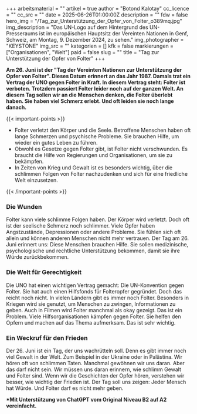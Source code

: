 +++
arbeitsmaterial = ""
artikel = true
author = "Botond Kalotay"
cc_licence = ""
cc_src = ""
date = 2025-06-26T01:00:00Z
description = ""
fdw = false
hero_img = "/Tag_zur_Unterstützung_der_Opfer_von_Folter_o389mq.jpg"
img_description = "Das UN-Logo auf dem Hintergrund des UN-Presseraums ist im europäischen Hauptsitz der Vereinten Nationen in Genf, Schweiz, am Montag, 9. Dezember 2024, zu sehen."
img_photographer = "KEYSTONE"
img_src = ""
kategorien = []
kfk = false
markierungen = ["Organisationen", "Welt"]
paid = false
slug = ""
title = "Tag zur Unterstützung der Opfer von Folter"
+++

**Am 26. Juni ist der "Tag der Vereinten Nationen zur Unterstützung der Opfer von Folter". 
Dieses Datum erinnert an das Jahr 1987. Damals trat ein Vertrag der UNO gegen Folter in Kraft. 
In diesem Vertrag steht: Folter ist verboten. Trotzdem passiert Folter leider noch auf der ganzen
Welt. An diesem Tag sollen wir an die Menschen denken, die Folter überlebt haben. Sie haben viel 
Schmerz erlebt. Und oft leiden sie noch lange danach.**

{{< important-points >}}

<ul>

<li>Folter verletzt den Körper und die Seele. Betroffene Menschen haben oft lange Schmerzen und psychische Probleme. Sie brauchen Hilfe, um wieder ein gutes Leben zu führen.
</li>

<li>Obwohl es Gesetze gegen Folter gibt, ist Folter nicht verschwunden. Es braucht die Hilfe von Regierungen und Organisationen, um sie zu bekämpfen.
</li>

<li>In Zeiten von Krieg und Gewalt ist es besonders wichtig, über die schlimmen Folgen von Folter nachzudenken und sich für eine friedliche Welt einzusetzen.
</li>

</ul>

{{< /important-points >}}

### Die Wunden

Folter kann viele schlimme Folgen haben. Der Körper wird verletzt. Doch oft ist der seelische Schmerz noch schlimmer. Viele Opfer haben Angstzustände, Depressionen oder andere Probleme. Sie fühlen sich oft allein und können anderen Menschen nicht mehr vertrauen. Der Tag am 26. Juni erinnert uns: Diese Menschen brauchen Hilfe. Sie sollen medizinische, psychologische und rechtliche Unterstützung bekommen, damit sie ihre Würde zurückbekommen.

### Die Welt für Gerechtigkeit

Die UNO hat einen wichtigen Vertrag gemacht: Die UN-Konvention gegen Folter. Sie hat auch einen Hilfsfonds für Folteropfer gegründet. Doch das reicht noch nicht. In vielen Ländern gibt es immer noch Folter. Besonders in Kriegen wird sie genutzt, um Menschen zu zwingen, Informationen zu geben. Auch in Filmen wird Folter manchmal als okay gezeigt. Das ist ein Problem. Viele Hilfsorganisationen kämpfen gegen Folter. Sie helfen den Opfern und machen auf das Thema aufmerksam. Das ist sehr wichtig.

### Ein Weckruf für den Frieden

Der 26. Juni ist ein Tag, der uns wachrütteln soll. Denn es gibt immer noch viel Gewalt in der Welt. Zum Beispiel in der Ukraine oder in Palästina. Wir hören oft von schlimmen Taten. Manchmal gewöhnen wir uns daran. Aber das darf nicht sein. Wir müssen uns daran erinnern, wie schlimm Gewalt und Folter sind. Wenn wir die Geschichten der Opfer hören, verstehen wir besser, wie wichtig der Frieden ist. Der Tag soll uns zeigen: Jeder Mensch hat Würde. Und Folter darf es nicht mehr geben.

**\*Mit Unterstützung von ChatGPT vom Original Niveau B2 auf A2 vereinfacht.**

